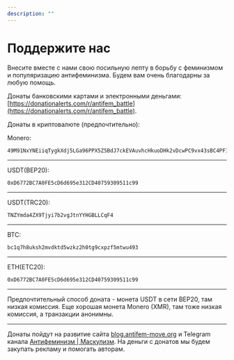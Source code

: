 ```yaml
---
description: ""
---
```


# Поддержите нас

Внесите вместе с нами свою посильную лепту в борьбу с феминизмом и популяризацию антифеминизма. Будем вам очень благодарны за любую помощь.

Донаты банковскими картами и электронными деньгами: [https://donationalerts.com/r/antifem_battle](https://donationalerts.com/r/antifem_battle).

Донаты в криптовалюте (предпочтительно):

Monero:

```
49M91NxYNEiiqTygkXdj5LGa96PPX5Z5BdJ7ckEVAuvhcHkuoDHk2vDcwPC9vx43sBC4PF1tqMmCsXq79Bu9WvNp9FutkfM
```

---

USDT(BEP20):

```
0xD6772BC7A0FE5cD6d695e312CD40759309511c99
```

---

USDT(TRC20):

```
TNZYmda4ZX9Tjyi7b2vgJtnYYHGBLLCqF4
```

---

BTC:

```
bc1q7h8uksh2mvdktd5wzkz2h0tg9cxpzf5mtwu493
```

---

ETH(ETC20):

```
0xD6772BC7A0FE5cD6d695e312CD40759309511c99
```

---

Предпочтительный способ доната - монета USDT в сети BEP20, там низкая комиссия. Еще хорошая монета Monero (XMR), там тоже низкая комиссия, а транзакции анонимны.

---

Донаты пойдут на развитие сайта [blog.antifem-move.org](https://blog.antifem-move.org/) и Telegram канала [Антифеминизм | Маскулизм](https://t.me/antifem_battle). На деньги с донатов мы будем закупать рекламу и помогать авторам.
